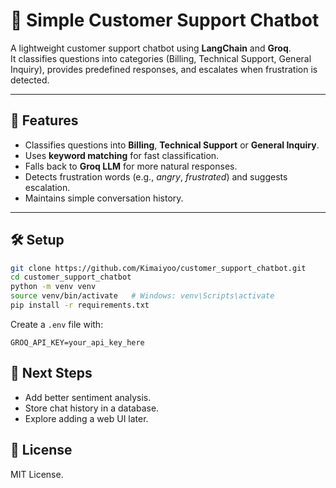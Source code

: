 # 🤖 Simple Customer Support Chatbot

A lightweight customer support chatbot using **LangChain** and **Groq**.  
It classifies questions into categories (Billing, Technical Support, General Inquiry), provides predefined responses, and escalates when frustration is detected.

---

## 🚀 Features
- Classifies questions into **Billing**, **Technical Support** or **General Inquiry**.
- Uses **keyword matching** for fast classification.
- Falls back to **Groq LLM** for more natural responses.
- Detects frustration words (e.g., *angry*, *frustrated*) and suggests escalation.
- Maintains simple conversation history.

---

## 🛠️ Setup

```bash
git clone https://github.com/Kimaiyoo/customer_support_chatbot.git
cd customer_support_chatbot
python -m venv venv
source venv/bin/activate   # Windows: venv\Scripts\activate
pip install -r requirements.txt
```
Create a `.env` file with:
```env
GROQ_API_KEY=your_api_key_here
```
## 📌 Next Steps

- Add better sentiment analysis.
- Store chat history in a database.
- Explore adding a web UI later.

## 📝 License
MIT License.
